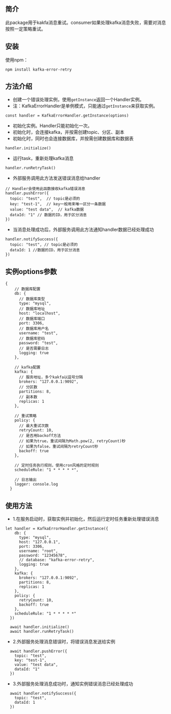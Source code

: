 ## 简介
此package用于kakfa消息重试。consumer如果处理kafka消息失败，需要对消息按照一定策略重试。

## 安装
使用npm：
```
npm install kafka-error-retry
```

## 方法介绍
* 创建一个错误处理实例，使用`getInstance`返回一个Handler实例。
* 注：KafkaErrorHandler是单例模式，只能通过`getInstance`来获取实例。
```
const handler = KafkaErrorHandler.getInstance(options)
```

* 初始化实例。Handler只能初始化一次。
* 初始化时，会连接kafka，并按需创建topic、分区、副本
* 初始化时，同时也会连接数据库，并按需创建数据库和数据表
```
handler.initialize()
```

* 运行task，重新处理kafka消息
```
handler.runRetryTask()
```

* 外部服务调用此方法发送错误消息给handler
```
// Handler会使用此函数接收kafka错误消息
handler.pushError({
  topic: "test",  // topic是必须的
  key: "test-1",  // key一般用来唯一区分一条数据
  value: "test data",  // kafka数据
  dataId: "1" // 数据的ID，用于区分消息
})
```

* 当消息处理成功后，外部服务调用此方法通知handler数据已经处理成功
```
handler.notifySuccess({
  topic: "test", // topic是必须的
  dataId: 1 //数据的ID，用于区分消息
})
```

## 实例options参数
```
{
    // 数据库配置
    db: {
      // 数据库类型
      type: "mysql",
      // 数据库地址
      host: "localhost",
      // 数据库端口
      port: 3306,
      // 数据库用户名
      username: "test",
      // 数据库密码
      password: "test",
      // 是否需要日志
      logging: true
    },

    // kafka配置
    kafka: {
      // 服务地址，多个kakfa以逗号分隔
      brokers: "127.0.0.1:9092",
      // 分区数
      partitions: 8,
      // 副本数
      replicas: 1
    },

    // 重试策略
    policy: {
      // 最大重试次数
      retryCount: 10,
      // 是否用backoff方法
      // 如果为true，重试间隔为Math.pow(2, retryCount)秒
      // 如果为false，重试间隔为retryCount秒
      backoff: true
    },
    
    // 定时任务执行规则，使用cron风格的定时规则
    scheduleRule: "1 * * * * *",
    
    // 日志输出
    logger: console.log
  }
```

## 使用方法

* 1.在服务启动时，获取实例并初始化，然后运行定时任务重新处理错误消息
```
let handler = KafkaErrorHandler.getInstance({
    db: {
      type: "mysql",
      host: "127.0.0.1",
      port: 3306,
      username: "root",
      password: "12345678",
      // database: "kafka-error-retry",
      logging: true
    },
    kafka: {
      brokers: "127.0.0.1:9092",
      partitions: 8,
      replicas: 1
    },
    policy: {
      retryCount: 10,
      backoff: true
    },
    scheduleRule: "1 * * * * *"
  })

  await handler.initialize()
  await handler.runRetryTask()
```

* 2.外部服务处理消息错误时，将错误消息发送给实例
```
  await handler.pushError({
    topic: "test",
    key: "test-1",
    value: "test data",
    dataId: "1"
  })
```

* 3.外部服务处理消息成功时，通知实例错误消息已经处理成功
```
  await handler.notifySuccess({
    topic: "test",
    dataId: 1
  })
```